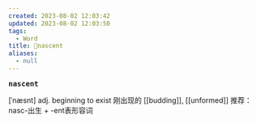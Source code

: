 ```yaml
---
created: 2023-08-02 12:03:42
updated: 2023-08-02 12:03:50
tags:
  - Word
title: 📖nascent
aliases:
  - null
---
```


<pre><strong>nascent</strong></pre>
[ˈnæsnt]
adj. beginning to exist 刚出现的
[[budding]], [[unformed]]
推荐：nasc-出生 + -ent表形容词